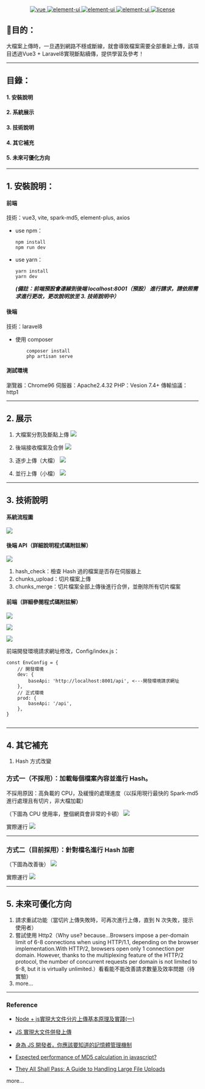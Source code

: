 
<p align="center">
<a href="https://github.com/vuejs/vue">
    <img src="https://img.shields.io/badge/vue-3.2.16-brightgreen.svg" alt="vue">
  </a>
  <a href="https://github.com/ElemeFE/element">
    <img src="https://img.shields.io/badge/element--plus-1.1.0-brightgreen.svg" alt="element-ui">
  </a>
  <a href="https://github.com/ElemeFE/element">
    <img src="https://img.shields.io/badge/vite-2.6.4-brightgreen.svg" alt="element-ui">
  </a>
  <a href="https://github.com/ElemeFE/element">
    <img src="https://img.shields.io/badge/laravel/framework-8.6.5-blue.svg" alt="element-ui">
  </a>
  <a href="https://github.com/lin-xin/vue-manage-system/blob/master/LICENSE">
    <img src="https://img.shields.io/github/license/mashape/apistatus.svg" alt="license">
  </a>
</p>

## 🎯目的：
大檔案上傳時，一旦遇到網路不穩或斷線，就會導致檔案需要全部重新上傳，該項目透過Vue3 + Laravel8實現斷點續傳，提供學習及參考！

---

## 目錄：

#### 1. 安裝說明

#### 2. 系統展示

#### 3. 技術說明

#### 4. 其它補充

#### 5. 未來可優化方向

---

## 1. 安裝說明：

#### 前端

技術：vue3, vite, spark-md5, element-plus, axios

- use npm：
  ```
  npm install
  npm run dev
  ```
- use yarn：
  ```
  yarn install
  yarn dev
  ```
  **_(備註：前端預設會連線到後端 localhost:8001（預設） 進行請求，請依照需求進行更改，更改說明放至 3. 技術說明中）_**

#### 後端

技術：laravel8

- 使用 composer

  ```
      composer install
      php artisan serve
  ```

#### 測試環境

瀏覽器：Chrome96
伺服器：Apache2.4.32
PHP：Vesion 7.4+
傳輸協議：http1

---

## 2. 展示

1. 大檔案分割及斷點上傳
![](https://i.imgur.com/LhgO5kG.gif)

2. 後端接收檔案及合併
![](https://i.imgur.com/jAM8QwV.gif)

3. 逐步上傳（大檔）
![](https://i.imgur.com/XqAza2T.gif)

4. 並行上傳（小檔）
![](https://i.imgur.com/ooIW4TU.gif)

---

## 3. 技術說明

#### 系統流程圖

![](https://i.imgur.com/PKemX38.png)

#### 後端 API（詳細說明程式碼附註解）

![](https://i.imgur.com/jfukbxb.png)

1. hash_check：檢查 Hash 過的檔案是否存在伺服器上
2. chunks_upload：切片檔案上傳
3. chunks_merge：切片檔案全部上傳後進行合併，並刪除所有切片檔案

#### 前端（詳細參閱程式碼附註解）

![](https://i.imgur.com/9kq62Cr.png)

![](https://i.imgur.com/3TmNLvY.png)

![](https://i.imgur.com/7rkWG5N.png)

前端開發環境請求網址修改，Config/index.js：
```javascript=
const EnvConfig = {
    // 開發環境
    dev: {
        baseApi: 'http://localhost:8001/api', <---開發環境請求網址
    },
    // 正式環境
    prod: {
        baseApi: '/api',
    },
}
    
```

---

## 4. 其它補充

1. Hash 方式改變

### 方式一（不採用）：加載每個檔案內容並進行 Hash。
不採用原因：高負載的 CPU，及緩慢的處理進度（以採用現行最快的 Spark-md5 進行處理且有切片，非大檔加載）

（下圖為 CPU 使用率，整個網頁會非常的卡頓）
![](https://i.imgur.com/yDWiSql.png)

實際運行
![](https://i.imgur.com/WewQanc.gif)

---

### 方式二（目前採用）：針對檔名進行 Hash 加密

（下圖為改善後）
![](https://i.imgur.com/W2deuTH.png)

實際運行
![](https://i.imgur.com/lvKmecR.gif)

---

## 5. 未來可優化方向

1. 請求重試功能（當切片上傳失敗時，可再次進行上傳，直到 N 次失敗，提示使用者）
2. 嘗試使用 Http2（Why use? because...Browsers impose a per-domain limit of 6-8 connections when using HTTP/1.1, depending on the browser implementation.With HTTP/2, browsers open only 1 connection per domain. However, thanks to the multiplexing feature of the HTTP/2 protocol, the number of concurrent requests per domain is not limited to 6-8, but it is virtually unlimited.）看看能不能改善請求數量及效率問題（待實驗）
3. more...

---

### Reference

- [Node + js實現大文件分片上傳基本原理及實踐(一)](https://www.cnblogs.com/tugenhua0707/p/11246860.html)

- [JS 實現大文件併發上傳](https://developer.51cto.com/art/202106/664707.htm)

- [身為 JS 開發者，你應該要知道的記憶體管理機制](https://medium.com/starbugs/%E8%BA%AB%E7%82%BA-js-%E9%96%8B%E7%99%BC%E8%80%85-%E4%BD%A0%E4%B8%8D%E8%83%BD%E4%B8%8D%E7%9F%A5%E9%81%93%E7%9A%84%E8%A8%98%E6%86%B6%E9%AB%94%E7%AE%A1%E7%90%86%E6%A9%9F%E5%88%B6-d9db2fd66f8)

- [Expected performance of MD5 calculation in javascript?](https://stackoverflow.com/questions/28845659/expected-performance-of-md5-calculation-in-javascript)

- [They All Shall Pass: A Guide to Handling Large File Uploads](https://uploadcare.com/blog/handling-large-file-uploads/)

more...
